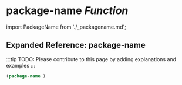 # **package-name** *Function*

import PackageName from './_packagename.md';

<PackageName />

## Expanded Reference: package-name

:::tip
TODO: Please contribute to this page by adding explanations and examples
:::

```lisp
(package-name )
```
